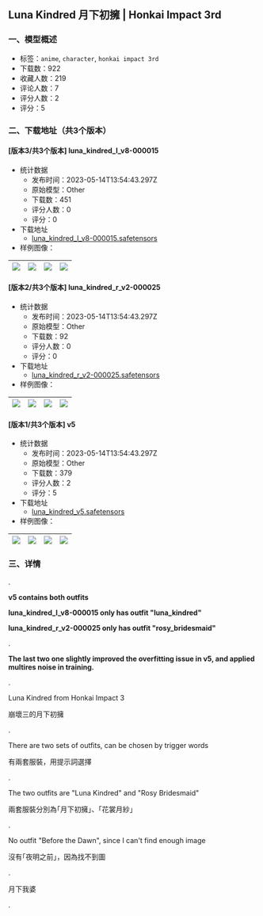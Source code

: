 ## Luna Kindred 月下初擁 | Honkai Impact 3rd
### 一、模型概述

- 标签：`anime`, `character`, `honkai impact 3rd`
- 下载数：922
- 收藏人数：219
- 评论人数：7
- 评分人数：2
- 评分：5

### 二、下载地址（共3个版本）

#### [版本3/共3个版本] luna_kindred_l_v8-000015

- 统计数据
  - 发布时间：2023-05-14T13:54:43.297Z
  - 原始模型：Other
  - 下载数：451
  - 评分人数：0
  - 评分：0
- 下载地址
  - [luna_kindred_l_v8-000015.safetensors](https://civitai.com/api/download/models/70533)
- 样例图像：

| <img src="https://image.civitai.com/xG1nkqKTMzGDvpLrqFT7WA/59887353-f491-4abc-9070-9513ccc1f6f4/width=450/787639.jpeg" /> | <img src="https://image.civitai.com/xG1nkqKTMzGDvpLrqFT7WA/62a248ea-f996-4c8c-87e6-c4b19cd9c24a/width=450/787635.jpeg" /> | <img src="https://image.civitai.com/xG1nkqKTMzGDvpLrqFT7WA/6c77c68d-39e8-45ad-bdbe-4eb4ff72001f/width=450/787666.jpeg" /> | <img src="https://image.civitai.com/xG1nkqKTMzGDvpLrqFT7WA/4e8d73ca-a57b-4a64-b819-13a28e395d1d/width=450/787637.jpeg" /> |
| ---- | ---- | ---- | ---- |

#### [版本2/共3个版本] luna_kindred_r_v2-000025

- 统计数据
  - 发布时间：2023-05-14T13:54:43.297Z
  - 原始模型：Other
  - 下载数：92
  - 评分人数：0
  - 评分：0
- 下载地址
  - [luna_kindred_r_v2-000025.safetensors](https://civitai.com/api/download/models/70540)
- 样例图像：

| <img src="https://image.civitai.com/xG1nkqKTMzGDvpLrqFT7WA/230d92cd-eb16-43e9-aa47-3c8a9ed6df0b/width=450/787681.jpeg" /> | <img src="https://image.civitai.com/xG1nkqKTMzGDvpLrqFT7WA/f1bb091e-9400-4c68-9cba-086b7c6c1094/width=450/787704.jpeg" /> | <img src="https://image.civitai.com/xG1nkqKTMzGDvpLrqFT7WA/a7f50199-2a55-4737-9dd5-4b990fffc605/width=450/787680.jpeg" /> | <img src="https://image.civitai.com/xG1nkqKTMzGDvpLrqFT7WA/68d3d0fb-51bd-4fc9-a0ec-50236bf3eabd/width=450/787688.jpeg" /> |
| ---- | ---- | ---- | ---- |

#### [版本1/共3个版本] v5

- 统计数据
  - 发布时间：2023-05-14T13:54:43.297Z
  - 原始模型：Other
  - 下载数：379
  - 评分人数：2
  - 评分：5
- 下载地址
  - [luna_kindred_v5.safetensors](https://civitai.com/api/download/models/40172)
- 样例图像：

| <img src="https://image.civitai.com/xG1nkqKTMzGDvpLrqFT7WA/4c5a40a8-f38c-42fb-6b8f-4d6018197600/width=450/444415.jpeg" /> | <img src="https://image.civitai.com/xG1nkqKTMzGDvpLrqFT7WA/7e90197b-c482-4a8d-5b6c-59ac22e6ba00/width=450/444416.jpeg" /> | <img src="https://image.civitai.com/xG1nkqKTMzGDvpLrqFT7WA/91ecce8b-625d-4a6c-254e-b298982f2900/width=450/444432.jpeg" /> | <img src="https://image.civitai.com/xG1nkqKTMzGDvpLrqFT7WA/1535c65b-b9b3-44e7-97c1-8992d8448d00/width=450/444433.jpeg" /> |
| ---- | ---- | ---- | ---- |


### 三、详情
<p>.</p><p><strong>v5 contains both outfits</strong></p><p><strong>luna_kindred_l_v8-000015 only has outfit "luna_kindred"</strong></p><p><strong>luna_kindred_r_v2-000025 only has outfit "rosy_bridesmaid"</strong></p><p>.</p><p><strong>The last two one slightly improved the overfitting issue in v5, and applied multires noise in training.</strong></p><p>.</p><p>Luna Kindred from Honkai Impact 3</p><p>崩壞三的月下初擁</p><p>.</p><p>There are two sets of outfits, can be chosen by trigger words</p><p>有兩套服裝，用提示詞選擇</p><p>.</p><p>The two outfits are "Luna Kindred" and "Rosy Bridesmaid"</p><p>兩套服裝分別為｢月下初擁｣、｢花裳月紗｣</p><p>.</p><p>No outfit "Before the Dawn", since I can't find enough image</p><p>沒有｢夜明之前｣，因為找不到圖</p><p>.</p><p>月下我婆</p><p>.</p>